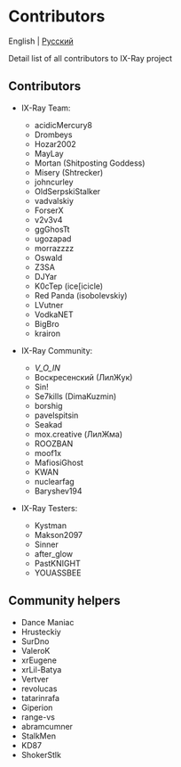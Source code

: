 # Contributors

English | [Русский](./doc/CONTRIBUTORS.rus.md)

Detail list of all contributors to IX-Ray project

## Contributors

- IX-Ray Team:
  - acidicMercury8
  - Drombeys
  - Hozar2002
  - MayLay
  - Mortan (Shitposting Goddess)
  - Misery (Shtrecker)
  - johncurley
  - OldSerpskiStalker
  - vadvalskiy
  - ForserX
  - v2v3v4
  - ggGhosTt
  - ugozapad
  - morrazzzz
  - Oswald
  - Z3SA
  - DJYar
  - K0cTep (ice[icicle)
  - Red Panda (isobolevskiy)
  - LVutner
  - VodkaNET
  - BigBro
  - krairon

- IX-Ray Community:
  - _V_O_IN_
  - Воскресенский (ЛилЖук)
  - Sin!
  - Se7kills (DimaKuzmin)
  - borshig
  - pavelspitsin
  - Seakad
  - mox.creative (ЛилЖма)
  - ROOZBAN
  - moof1x
  - MafiosiGhost
  - KWAN
  - nuclearfag
  - Baryshev194

- IX-Ray Testers:
  - Kystman
  - Makson2097
  - Sinner
  - after_glow
  - PastKNIGHT
  - YOUASSBEE

## Community helpers

- Dance Maniac
- Hrusteckiy
- SurDno
- ValeroK
- xrEugene
- xrLil-Batya
- Vertver
- revolucas
- tatarinrafa
- Giperion
- range-vs
- abramcumner
- StalkMen
- KD87
- ShokerStlk
